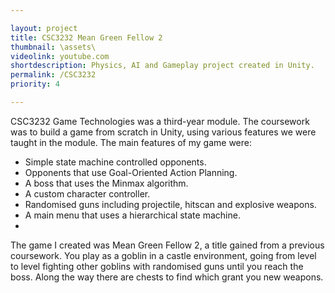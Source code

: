 ```yaml
---

layout: project
title: CSC3232 Mean Green Fellow 2
thumbnail: \assets\
videolink: youtube.com
shortdescription: Physics, AI and Gameplay project created in Unity.
permalink: /CSC3232
priority: 4

---
```

CSC3232 Game Technologies was a third-year module. The coursework was to build a game from scratch in Unity, using various features we were taught in the module. The main features of my game were:
- Simple state machine controlled opponents.
- Opponents that use Goal-Oriented Action Planning.
- A boss that uses the Minmax algorithm.
- A custom character controller.
- Randomised guns including projectile, hitscan and explosive weapons.
- A main menu that uses a hierarchical state machine.
- 

The game I created was Mean Green Fellow 2, a title gained from a previous coursework. You play as a goblin in a castle environment, going from level to level fighting other goblins with randomised guns until you reach the boss. Along the way there are chests to find which grant you new weapons.
